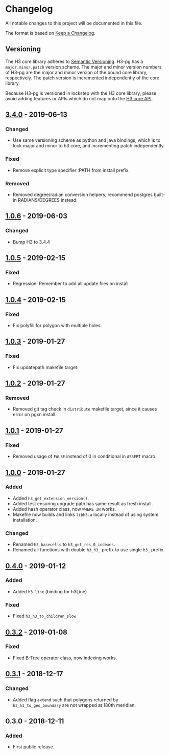 # Changelog
All notable changes to this project will be documented in this file.

The format is based on [Keep a Changelog](https://keepachangelog.com/en/1.0.0/).

## Versioning
The H3 core library adheres to [Semantic Versioning](http://semver.org/).
H3-pg has a `major.minor.patch` version scheme. The major and minor version
numbers of H3-pg are the major and minor version of the bound core library,
respectively. The patch version is incremented independently of the core
library.

Because H3-pg is versioned in lockstep with the H3 core library, please
avoid adding features or APIs which do not map onto the
[H3 core API](https://uber.github.io/h3/#/documentation/api-reference/).

## [3.4.0] - 2019-06-13
### Changed
- Use same versioning scheme as python and java bindings, which is to lock major and minor to h3 core, and incrementing patch independently.
### Fixed
- Remove explicit type specifier :PATH from install prefix.
### Removed
- Removed degree/radian conversion helpers, recommend postgres built-in RADIANS/DEGREES instead.

## [1.0.6] - 2019-06-03
### Changed
- Bump H3 to 3.4.4

## [1.0.5] - 2019-02-15
### Fixed
- Regression: Remember to add all update files on install

## [1.0.4] - 2019-02-15
### Fixed
- Fix polyfill for polygon with multiple holes.

## [1.0.3] - 2019-01-27
### Fixed
- Fix updatepath makefile target.

## [1.0.2] - 2019-01-27
### Removed
- Removed git tag check in `distribute` makefile target, since it causes error on pgxn install.

## [1.0.1] - 2019-01-27
### Fixed
- Removed usage of `FALSE` instead of 0 in conditional in `ASSERT` macro.

## [1.0.0] - 2019-01-27
### Added
- Added `h3_get_extension_version()`.
- Added test ensuring upgrade path has same result as fresh install.
- Added hash operator class, now `WHERE IN` works.
- Makefile now builds and links `libh3.a` locally instead of using system installation.
### Changed
- Renamed `h3_basecells` to `h3_get_res_0_indexes`.
- Renamed all functions with double `h3_h3_` prefix to use single `h3_` prefix.

## [0.4.0] - 2019-01-12
### Added
- Added `h3_line` (binding for h3Line)
### Fixed
- Fixed `h3_h3_to_children_slow`

## [0.3.2] - 2019-01-08
### Fixed
- Fixed B-Tree operator class, now indexing works.

## [0.3.1] - 2018-12-17
### Changed
- Added flag `extend` such that polygons returned by `h3_h3_to_geo_boundary` are not wrapped at 180th meridian.

## 0.3.0 - 2018-12-11
### Added
- First public release.

[Unreleased]: https://github.com/bytesandbrains/h3-pg/compare/v3.4.0...HEAD
[3.4.0]: https://github.com/bytesandbrains/h3-pg/compare/v1.0.6...v3.4.0
[1.0.6]: https://github.com/bytesandbrains/h3-pg/compare/v1.0.5...v1.0.6
[1.0.5]: https://github.com/bytesandbrains/h3-pg/compare/v1.0.4...v1.0.5
[1.0.4]: https://github.com/bytesandbrains/h3-pg/compare/v1.0.3...v1.0.4
[1.0.3]: https://github.com/bytesandbrains/h3-pg/compare/v1.0.2...v1.0.3
[1.0.2]: https://github.com/bytesandbrains/h3-pg/compare/v1.0.1...v1.0.2
[1.0.1]: https://github.com/bytesandbrains/h3-pg/compare/v1.0.0...v1.0.1
[1.0.0]: https://github.com/bytesandbrains/h3-pg/compare/v0.4.0...v1.0.0
[0.4.0]: https://github.com/bytesandbrains/h3-pg/compare/v0.3.2...v0.4.0
[0.3.2]: https://github.com/bytesandbrains/h3-pg/compare/v0.3.1...v0.3.2
[0.3.1]: https://github.com/bytesandbrains/h3-pg/compare/v0.3.0...v0.3.1

